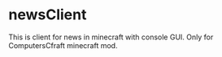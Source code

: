 ﻿# newsClient
This is client for news in minecraft with console GUI.
Only for ComputersCfraft minecraft mod.
